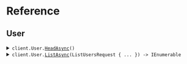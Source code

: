 # Reference
## User
<details><summary><code>client.User.<a href="/src/SeedHttpHead/User/UserClient.cs">HeadAsync</a>()</code></summary>
<dl>
<dd>

#### 🔌 Usage

<dl>
<dd>

<dl>
<dd>

```csharp
await client.User.HeadAsync();
```
</dd>
</dl>
</dd>
</dl>


</dd>
</dl>
</details>

<details><summary><code>client.User.<a href="/src/SeedHttpHead/User/UserClient.cs">ListAsync</a>(ListUsersRequest { ... }) -> IEnumerable<User></code></summary>
<dl>
<dd>

#### 🔌 Usage

<dl>
<dd>

<dl>
<dd>

```csharp
await client.User.ListAsync(new ListUsersRequest { Limit = 1 });
```
</dd>
</dl>
</dd>
</dl>

#### ⚙️ Parameters

<dl>
<dd>

<dl>
<dd>

**request:** `ListUsersRequest` 
    
</dd>
</dl>
</dd>
</dl>


</dd>
</dl>
</details>

